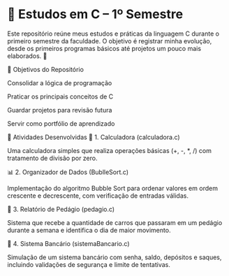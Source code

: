 # 📘 Estudos em C – 1º Semestre

Este repositório reúne meus estudos e práticas da linguagem C durante o primeiro semestre da faculdade.
O objetivo é registrar minha evolução, desde os primeiros programas básicos até projetos um pouco mais elaborados. 🚀

🎯 Objetivos do Repositório

Consolidar a lógica de programação

Praticar os principais conceitos de C

Guardar projetos para revisão futura

Servir como portfólio de aprendizado

📂 Atividades Desenvolvidas
🔢 1. Calculadora (calculadora.c)

Uma calculadora simples que realiza operações básicas (+, -, *, /) com tratamento de divisão por zero.

📊 2. Organizador de Dados (BublleSort.c)

Implementação do algoritmo Bubble Sort para ordenar valores em ordem crescente e decrescente, com verificação de entradas válidas.

🚗 3. Relatório de Pedágio (pedagio.c)

Sistema que recebe a quantidade de carros que passaram em um pedágio durante a semana e identifica o dia de maior movimento.

🏦 4. Sistema Bancário (sistemaBancario.c)

Simulação de um sistema bancário com senha, saldo, depósitos e saques, incluindo validações de segurança e limite de tentativas.
